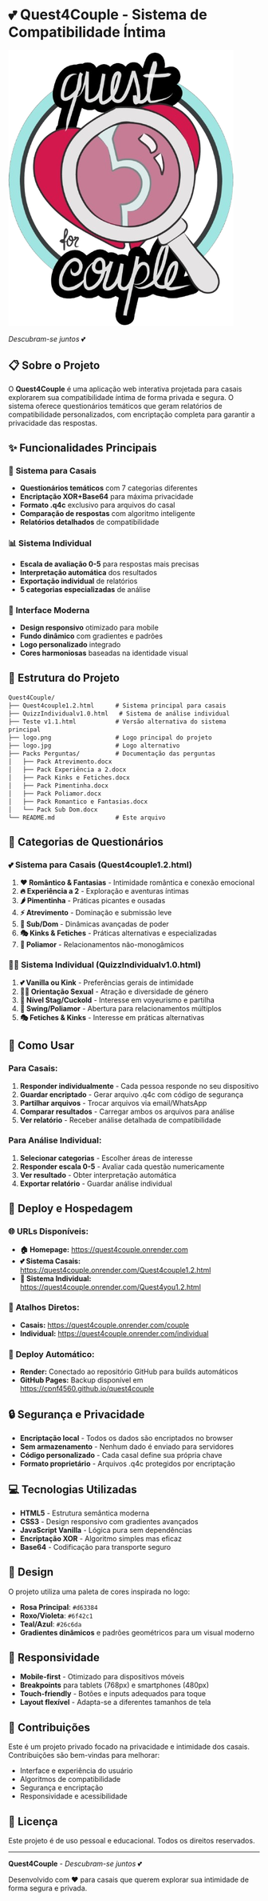 # 💕 Quest4Couple - Sistema de Compatibilidade Íntima

![Quest4Couple Logo](./logo.png)

*Descubram-se juntos* 💕

## 📋 Sobre o Projeto

O **Quest4Couple** é uma aplicação web interativa projetada para casais explorarem sua compatibilidade íntima de forma privada e segura. O sistema oferece questionários temáticos que geram relatórios de compatibilidade personalizados, com encriptação completa para garantir a privacidade das respostas.

## ✨ Funcionalidades Principais

### 🎯 **Sistema para Casais**
- **Questionários temáticos** com 7 categorias diferentes
- **Encriptação XOR+Base64** para máxima privacidade
- **Formato .q4c** exclusivo para arquivos do casal
- **Comparação de respostas** com algoritmo inteligente
- **Relatórios detalhados** de compatibilidade

### 📊 **Sistema Individual** 
- **Escala de avaliação 0-5** para respostas mais precisas
- **Interpretação automática** dos resultados
- **Exportação individual** de relatórios
- **5 categorias especializadas** de análise

### 🎨 **Interface Moderna**
- **Design responsivo** otimizado para mobile
- **Fundo dinâmico** com gradientes e padrões
- **Logo personalizado** integrado
- **Cores harmoniosas** baseadas na identidade visual

## 📁 Estrutura do Projeto

```
Quest4Couple/
├── Quest4couple1.2.html      # Sistema principal para casais
├── QuizzIndividualv1.0.html   # Sistema de análise individual
├── Teste v1.1.html           # Versão alternativa do sistema principal
├── logo.png                  # Logo principal do projeto
├── logo.jpg                  # Logo alternativo
├── Packs Perguntas/          # Documentação das perguntas
│   ├── Pack Atrevimento.docx
│   ├── Pack Experiência a 2.docx
│   ├── Pack Kinks e Fetiches.docx
│   ├── Pack Pimentinha.docx
│   ├── Pack Poliamor.docx
│   ├── Pack Romantico e Fantasias.docx
│   └── Pack Sub Dom.docx
└── README.md                 # Este arquivo
```

## 🎯 Categorias de Questionários

### 💕 **Sistema para Casais** (Quest4couple1.2.html)
1. **❤️ Romântico & Fantasias** - Intimidade romântica e conexão emocional
2. **🔥 Experiência a 2** - Exploração e aventuras íntimas
3. **🌶️ Pimentinha** - Práticas picantes e ousadas
4. **⚡ Atrevimento** - Dominação e submissão leve
5. **🔐 Sub/Dom** - Dinâmicas avançadas de poder
6. **🎭 Kinks & Fetiches** - Práticas alternativas e especializadas
7. **💞 Poliamor** - Relacionamentos não-monogâmicos

### 🏳️‍🌈 **Sistema Individual** (QuizzIndividualv1.0.html)
1. **💕 Vanilla ou Kink** - Preferências gerais de intimidade
2. **🏳️‍🌈 Orientação Sexual** - Atração e diversidade de género
3. **👀 Nível Stag/Cuckold** - Interesse em voyeurismo e partilha
4. **💞 Swing/Poliamor** - Abertura para relacionamentos múltiplos
5. **🎭 Fetiches & Kinks** - Interesse em práticas alternativas

## 🚀 Como Usar

### Para Casais:
1. **Responder individualmente** - Cada pessoa responde no seu dispositivo
2. **Guardar encriptado** - Gerar arquivo .q4c com código de segurança
3. **Partilhar arquivos** - Trocar arquivos via email/WhatsApp
4. **Comparar resultados** - Carregar ambos os arquivos para análise
5. **Ver relatório** - Receber análise detalhada de compatibilidade

### Para Análise Individual:
1. **Selecionar categorias** - Escolher áreas de interesse
2. **Responder escala 0-5** - Avaliar cada questão numericamente
3. **Ver resultado** - Obter interpretação automática
4. **Exportar relatório** - Guardar análise individual

## 🚀 Deploy e Hospedagem

### 🌐 **URLs Disponíveis:**
- **🏠 Homepage:** https://quest4couple.onrender.com
- **💕 Sistema Casais:** https://quest4couple.onrender.com/Quest4couple1.2.html
- **👤 Sistema Individual:** https://quest4couple.onrender.com/Quest4you1.2.html

### 📱 **Atalhos Diretos:**
- **Casais:** https://quest4couple.onrender.com/couple
- **Individual:** https://quest4couple.onrender.com/individual

### 🔧 **Deploy Automático:**
- **Render:** Conectado ao repositório GitHub para builds automáticos
- **GitHub Pages:** Backup disponível em https://cpnf4560.github.io/quest4couple

## 🔒 Segurança e Privacidade

- **Encriptação local** - Todos os dados são encriptados no browser
- **Sem armazenamento** - Nenhum dado é enviado para servidores
- **Código personalizado** - Cada casal define sua própria chave
- **Formato proprietário** - Arquivos .q4c protegidos por encriptação

## 💻 Tecnologias Utilizadas

- **HTML5** - Estrutura semântica moderna
- **CSS3** - Design responsivo com gradientes avançados
- **JavaScript Vanilla** - Lógica pura sem dependências
- **Encriptação XOR** - Algoritmo simples mas eficaz
- **Base64** - Codificação para transporte seguro

## 🎨 Design

O projeto utiliza uma paleta de cores inspirada no logo:
- **Rosa Principal**: `#d63384`
- **Roxo/Violeta**: `#6f42c1` 
- **Teal/Azul**: `#26c6da`
- **Gradientes dinâmicos** e padrões geométricos para um visual moderno

## 📱 Responsividade

- **Mobile-first** - Otimizado para dispositivos móveis
- **Breakpoints** para tablets (768px) e smartphones (480px)
- **Touch-friendly** - Botões e inputs adequados para toque
- **Layout flexível** - Adapta-se a diferentes tamanhos de tela

## 🤝 Contribuições

Este é um projeto privado focado na privacidade e intimidade dos casais. Contribuições são bem-vindas para melhorar:
- Interface e experiência do usuário
- Algoritmos de compatibilidade
- Segurança e encriptação
- Responsividade e acessibilidade

## 📄 Licença

Este projeto é de uso pessoal e educacional. Todos os direitos reservados.

---

**Quest4Couple** - *Descubram-se juntos* 💕

Desenvolvido com ❤️ para casais que querem explorar sua intimidade de forma segura e privada.
